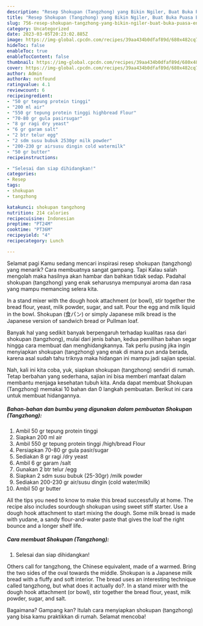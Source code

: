 ```yaml
---
description: "Resep Shokupan (Tangzhong) yang Bikin Ngiler, Buat Buka Puasa Enak"
title: "Resep Shokupan (Tangzhong) yang Bikin Ngiler, Buat Buka Puasa Enak"
slug: 756-resep-shokupan-tangzhong-yang-bikin-ngiler-buat-buka-puasa-enak
category: Uncategorized
date: 2023-03-05T20:23:02.885Z
image: https://img-global.cpcdn.com/recipes/39aa434b0dfaf89d/680x482cq70/shokupan-tangzhong-foto-resep-utama.jpg
hideToc: false
enableToc: true
enableTocContent: false
thumbnail: https://img-global.cpcdn.com/recipes/39aa434b0dfaf89d/680x482cq70/shokupan-tangzhong-foto-resep-utama.jpg
cover: https://img-global.cpcdn.com/recipes/39aa434b0dfaf89d/680x482cq70/shokupan-tangzhong-foto-resep-utama.jpg
author: Admin
authorAv: notfound
ratingvalue: 4.1
reviewcount: 6
recipeingredient:
- "50 gr tepung protein tinggi"
- "200 ml air"
- "550 gr tepung protein tinggi highbread Flour"
- "70-80 gr gula pasirsugar"
- "8 gr ragi dry yeast"
- "6 gr garam salt"
- "2 btr telur egg"
- "2 sdm susu bubuk 2530gr milk powder"
- "200-230 gr airsusu dingin cold watermilk"
- "50 gr butter"
recipeinstructions:

- "Selesai dan siap dihidangkan!"
categories:
- Resep
tags:
- shokupan
- tangzhong

katakunci: shokupan tangzhong 
nutrition: 214 calories
recipecuisine: Indonesian
preptime: "PT24M"
cooktime: "PT36M"
recipeyield: "4"
recipecategory: Lunch

---
```



Selamat pagi Kamu sedang mencari inspirasi resep shokupan (tangzhong) yang menarik? Cara membuatnya sangat gampang. Tapi Kalau salah mengolah maka hasilnya akan hambar dan bahkan tidak sedap. Padahal shokupan (tangzhong) yang enak seharusnya mempunyai aroma dan rasa yang mampu memancing selera kita.


In a stand mixer with the dough hook attachment (or bowl), stir together the bread flour, yeast, milk powder, sugar, and salt. Pour the egg and milk liquid in the bowl. Shokupan (食パン) or simply Japanese milk bread is the Japanese version of sandwich bread or Pullman loaf.

Banyak hal yang sedikit banyak berpengaruh terhadap kualitas rasa dari shokupan (tangzhong), mulai dari jenis bahan, kedua pemilihan bahan segar hingga cara membuat dan menghidangkannya. Tak perlu pusing jika ingin menyiapkan shokupan (tangzhong) yang enak di mana pun anda berada, karena asal sudah tahu triknya maka hidangan ini mampu jadi sajian spesial.


Nah, kali ini kita coba, yuk, siapkan shokupan (tangzhong) sendiri di rumah. Tetap berbahan yang sederhana, sajian ini bisa memberi manfaat dalam membantu menjaga kesehatan tubuh kita. Anda dapat membuat Shokupan (Tangzhong) memakai 10 bahan dan 0 langkah pembuatan. Berikut ini cara untuk membuat hidangannya.

<!--inarticleads1-->

##### Bahan-bahan dan bumbu yang digunakan dalam pembuatan Shokupan (Tangzhong):

1. Ambil 50 gr tepung protein tinggi
1. Siapkan 200 ml air
1. Ambil 550 gr tepung protein tinggi /high/bread Flour
1. Persiapkan 70-80 gr gula pasir/sugar
1. Sediakan 8 gr ragi /dry yeast
1. Ambil 6 gr garam /salt
1. Gunakan 2 btr telur /egg
1. Siapkan 2 sdm susu bubuk (25-30gr) /milk powder
1. Sediakan 200-230 gr air/susu dingin (cold water/milk)
1. Ambil 50 gr butter


All the tips you need to know to make this bread successfully at home. The recipe also includes sourdough shokupan using sweet stiff starter. Use a dough hook attachment to start mixing the dough. Some milk bread is made with yudane, a sandy flour-and-water paste that gives the loaf the right bounce and a longer shelf life. 

<!--inarticleads2-->

##### Cara membuat Shokupan (Tangzhong):


1. Selesai dan siap dihidangkan!

Others call for tangzhong, the Chinese equivalent, made of a warmed. Bring the two sides of the oval towards the middle. Shokupan is a Japanese milk bread with a fluffy and soft interior. The bread uses an interesting technique called tangzhong, but what does it actually do?. In a stand mixer with the dough hook attachment (or bowl), stir together the bread flour, yeast, milk powder, sugar, and salt. 

Bagaimana? Gampang kan? Itulah cara menyiapkan shokupan (tangzhong) yang bisa kamu praktikkan di rumah. Selamat mencoba!
